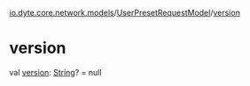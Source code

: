 [io.dyte.core.network.models](../index.md)/[UserPresetRequestModel](index.md)/[version](version.md)

# version


val [version](version.md): [String](https://kotlinlang.org/api/latest/jvm/stdlib/kotlin/-string/index.html)? = null
